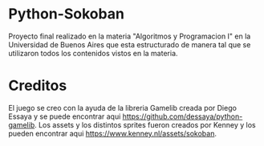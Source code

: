 # Python-Sokoban
Proyecto final realizado en la materia "Algoritmos y Programacion I" en la Universidad de Buenos Aires que esta estructurado de manera tal que se utilizaron todos los contenidos vistos en la materia.

# Creditos
El juego se creo con la ayuda de la libreria Gamelib creada por Diego Essaya y se puede encontrar aqui https://github.com/dessaya/python-gamelib.
Los assets y los distintos sprites fueron creados por Kenney y los pueden encontrar aqui https://www.kenney.nl/assets/sokoban.


